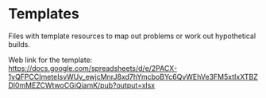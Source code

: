 # Templates

Files with template resources to map out problems or work out hypothetical builds.

Web link for the template: https://docs.google.com/spreadsheets/d/e/2PACX-1vQFPCCImeteIsvWUv_ewjcMnrJ8xd7hYmcboBYc6QvWEhVe3FM5xtIxXTBZDl0mMEZCWtwoCGiQiamK/pub?output=xlsx
